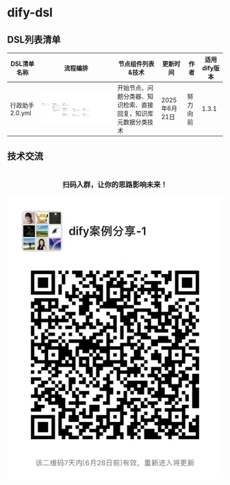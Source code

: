 # dify-dsl

## DSL列表清单

| DSL清单名称                          | 流程编排                                                                                                                  | 节点组件列表&技术                       | 更新时间       | 作者   | 适用dify版本 |
| ------------------------------------ |-----------------------------------------------------------------------------------------------------------------------|---------------------------------|------------|------|----------|
| 行政助手2.0.yml | ![](.\images\行政助手2.0.png) | 开始节点、问题分类器、知识检索、直接回复，知识库元数据分类技术 | 2025年6月21日 | 努力向前 | 1.3.1    |

## 技术交流

<div style="display: flex; align-items: center; justify-content: space-around;">
  <div style="text-align: center;">
    <h3>扫码入群，让你的思路影响未来！</h3>
    <img src="./images/dify.jpg" alt="" style="width: 100%;"/>
  </div>
</div>
